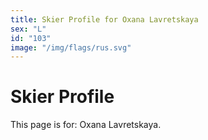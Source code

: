 ```yaml
---
title: Skier Profile for Oxana Lavretskaya
sex: "L"
id: "103"
image: "/img/flags/rus.svg" 
---
```


# Skier Profile

This page is for: Oxana Lavretskaya.
    